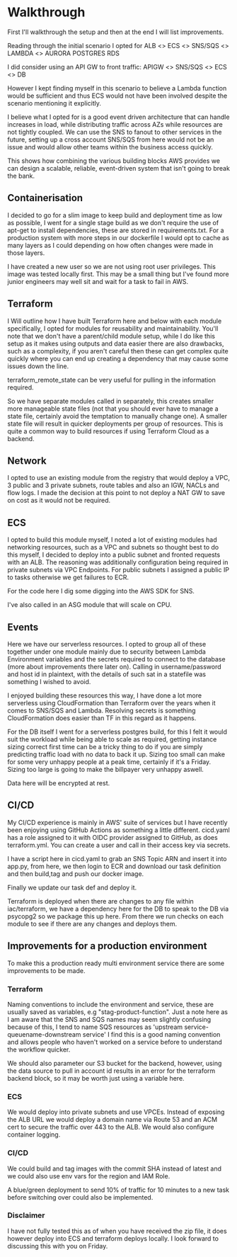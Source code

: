# Walkthrough

First I'll walkthrough the setup and then at the end I will list improvements.

Reading through the initial scenario I opted for ALB <> ECS <> SNS/SQS <> LAMBDA <> AURORA POSTGRES RDS

I did consider using an API GW to front traffic: APIGW <> SNS/SQS <> ECS <> DB

However I kept finding myself in this scenario to believe a Lambda function would be sufficient and thus ECS would not have been involved despite the scenario mentioning it explicitly.

I believe what I opted for is a good event driven architecture that can handle increases in load, while distributing traffic across AZs while resources are not tightly coupled. We can use the SNS to fanout to other services in the future, setting up a cross account SNS/SQS from here would not be an issue and would allow other teams within the business access quickly.

This shows how combining the various building blocks AWS provides we can design a scalable, reliable, event-driven system that isn't going to break the bank.

## Containerisation

I decided to go for a slim image to keep build and deployment time as low as possible, I went for a single stage build as we don't require the use of apt-get to install dependencies, these are stored in requirements.txt. For a production system with more steps in our dockerfile I would opt to cache as many layers as I could depending on how often changes were made in those layers.

I have created a new user so we are not using root user privileges. This image was tested locally first. This may be a small thing but I've found more junior engineers may well sit and wait for a task to fail in AWS.

## Terraform

I Will outline how I have built Terraform here and below with each module specifically, I opted for modules for reusability and maintainability. You'll note that we don't have a parent/child module setup, while I do like this setup as it makes using outputs and data easier there are also drawbacks, such as a complexity, if you aren't careful then these can get complex quite quickly where you can end up creating a dependency that may cause some issues down the line. 

terraform_remote_state can be very useful for pulling in the information required.

So we have separate modules called in separately, this creates smaller more manageable state files (not that you should ever have to manage a state file, certainly avoid the temptation to manually change one). A smaller state file will result in quicker deployments per group of resources. This is quite a common way to build resources if using Terraform Cloud as a backend.

## Network

I opted to use an existing module from the registry that would deploy a VPC, 3 public and 3 private subnets, route tables and also an IGW, NACLs and flow logs.
I made the decision at this point to not deploy a NAT GW to save on cost as it would not be required.

## ECS

I opted to build this module myself, I noted a lot of existing modules had networking resources, such as a VPC and subnets so thought best to do this myself, I decided to deploy into a public subnet and fronted requests with an ALB. The reasoning was additionally configuration being required in private subnets via VPC Endpoints. For public subnets I assigned a public IP to tasks otherwise we get failures to ECR.

For the code here I dig some digging into the AWS SDK for SNS.

I've also called in an ASG module that will scale on CPU.

## Events

Here we have our serverless resources. I opted to group all of these together under one module mainly due to security between Lambda Environment variables and the secrets required to connect to the database (more about improvements there later on). Calling in username/password and host id in plaintext, with the details of such sat in a statefile was something I wished to avoid.

I enjoyed building these resources this way, I have done a lot more serverless using CloudFormation than Terraform over the years when it comes to SNS/SQS and Lambda. Resolving secrets is something CloudFormation does easier than TF in this regard as it happens.

For the DB itself I went for a serverless postgres build, for this I felt it would suit the workload while being able to scale as required, getting instance sizing correct first time can be a tricky thing to do if you are simply predicting traffic load with no data to back it up. Sizing too small can make for some very unhappy people at a peak time, certainly if it's a Friday. Sizing too large is going to make the billpayer very unhappy aswell.

Data here will be encrypted at rest.

## CI/CD

My CI/CD experience is mainly in AWS' suite of services but I have recently been enjoying using GitHub Actions as something a little different. cicd.yaml has a role assigned to it with OIDC provider assigned to GitHub, as does terraform.yml. You can create a user and call in their access key via secrets.

I have a script here in cicd.yaml to grab an SNS Topic ARN and insert it into app.py, from here, we then login to ECR and download our task definition and then build,tag and push our docker image.

Finally we update our task def and deploy it.

Terraform is deployed when there are changes to any file within iac/terraform, we have a dependency here for the DB to speak to the DB via psycopg2 so we package this up here. From there we run checks on each module to see if there are any changes and deploys them.

## Improvements for a production environment

To make this a production ready multi environment service there are some improvements to be made. 

### Terraform
Naming conventions to include the environment and service, these are usually saved as variables, e.g "stag-product-function". Just a note here as I am aware that the SNS and SQS names may seem slightly confusing because of this, I tend to name SQS resources as 'upstream service-queuename-downstream service' I find this is a good naming convention and allows people who haven't worked on a service before to understand the workflow quicker.

We should also parameter our S3 bucket for the backend, however, using the data source to pull in account id results in an error for the terraform backend block, so it may be worth just using a variable here.

### ECS

We would deploy into private subnets and use VPCEs. Instead of exposing the ALB URL we would deploy a domain name via Route 53 and an ACM cert to secure the traffic over 443 to the ALB. We would also configure container logging.

### CI/CD

We could build and tag images with the commit SHA instead of latest and we could also use env vars for the region and IAM Role.

A blue/green deployment to send 10% of traffic for 10 minutes to a new task before switching over could also be implemented.

### Disclaimer

I have not fully tested this as of when you have received the zip file, it does however deploy into ECS and terraform deploys locally. I look forward to discussing this with you on Friday.

